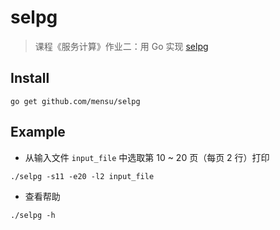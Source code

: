 # selpg

> 课程《服务计算》作业二：用 Go 实现 [selpg](https://www.ibm.com/developerworks/cn/linux/shell/clutil/index.html)

## Install

```
go get github.com/mensu/selpg
```

## Example

- 从输入文件 ``input_file`` 中选取第 10 ~ 20 页（每页 2 行）打印

```
./selpg -s11 -e20 -l2 input_file
```

- 查看帮助

```
./selpg -h
```
